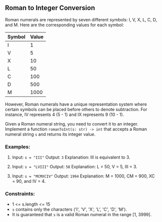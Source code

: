 ## Roman to Integer Conversion

Roman numerals are represented by seven different symbols: I, V, X, L, C, D, and M. Here are the corresponding values for each symbol:

| Symbol | Value |
|--------|-------|
| I      | 1     |
| V      | 5     |
| X      | 10    |
| L      | 50    |
| C      | 100   |
| D      | 500   |
| M      | 1000  |



However, Roman numerals have a unique representation system where certain symbols can be placed before others to denote subtraction. For instance, IV represents 4 (5 - 1) and IX represents 9 (10 - 1).

Given a Roman numeral string, you need to convert it to an integer. Implement a function `romanToInt(s: str) -> int` that accepts a Roman numeral string `s` and returns its integer value.

### Examples:

1. Input: `s = "III"`
   Output: `3`
   Explanation: III is equivalent to 3.

2. Input: `s = "LVIII"`
   Output: `58`
   Explanation: L = 50, V = 5, III = 3.

3. Input: `s = "MCMXCIV"`
   Output: `1994`
   Explanation: M = 1000, CM = 900, XC = 90, and IV = 4.

### Constraints:

- 1 <= s.length <= 15
- `s` contains only the characters ('I', 'V', 'X', 'L', 'C', 'D', 'M').
- It is guaranteed that `s` is a valid Roman numeral in the range [1, 3999].
